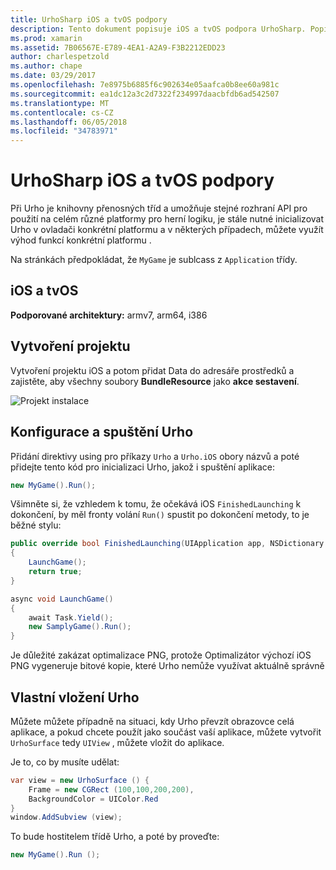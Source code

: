 ```yaml
---
title: UrhoSharp iOS a tvOS podpory
description: Tento dokument popisuje iOS a tvOS podpora UrhoSharp. Popisuje postup vytvoření projektu, nakonfigurovat a spustit Urho a provést vlastní vložení Urho.
ms.prod: xamarin
ms.assetid: 7B06567E-E789-4EA1-A2A9-F3B2212EDD23
author: charlespetzold
ms.author: chape
ms.date: 03/29/2017
ms.openlocfilehash: 7e8975b6885f6c902634e05aafca0b8ee60a981c
ms.sourcegitcommit: ea1dc12a3c2d7322f234997daacbfdb6ad542507
ms.translationtype: MT
ms.contentlocale: cs-CZ
ms.lasthandoff: 06/05/2018
ms.locfileid: "34783971"
---
```

# <a name="urhosharp-ios-and-tvos-support"></a>UrhoSharp iOS a tvOS podpory

Při Urho je knihovny přenosných tříd a umožňuje stejné rozhraní API pro použití na celém různé platformy pro herní logiku, je stále nutné inicializovat Urho v ovladači konkrétní platformu a v některých případech, můžete využít výhod funkcí konkrétní platformu .

Na stránkách předpokládat, že `MyGame` je sublcass z `Application` třídy.

## <a name="ios-and-tvos"></a>iOS a tvOS

**Podporované architektury:** armv7, arm64, i386

## <a name="creating-a-project"></a>Vytvoření projektu

Vytvoření projektu iOS a potom přidat Data do adresáře prostředků a zajistěte, aby všechny soubory **BundleResource** jako **akce sestavení**.

![Projekt instalace](ios-images/image-4.png "přidat Data do adresáře prostředků")

## <a name="configuring-and-launching-urho"></a>Konfigurace a spuštění Urho

Přidání direktivy using pro příkazy `Urho` a `Urho.iOS` obory názvů a poté přidejte tento kód pro inicializaci Urho, jakož i spuštění aplikace:

```csharp
new MyGame().Run();
```

Všimněte si, že vzhledem k tomu, že očekává iOS `FinishedLaunching` k dokončení, by měl fronty volání `Run()` spustit po dokončení metody, to je běžné stylu:

```csharp
public override bool FinishedLaunching(UIApplication app, NSDictionary options)
{
    LaunchGame();
    return true;
}

async void LaunchGame()
{
    await Task.Yield();
    new SamplyGame().Run();
}
```

Je důležité zakázat optimalizace PNG, protože Optimalizátor výchozí iOS PNG vygeneruje bitové kopie, které Urho nemůže využívat aktuálně správně

## <a name="custom-embedding-of-urho"></a>Vlastní vložení Urho

Můžete můžete případně na situaci, kdy Urho převzít obrazovce celá aplikace, a pokud chcete použít jako součást vaší aplikace, můžete vytvořit `UrhoSurface` tedy `UIView` , můžete vložit do aplikace.

Je to, co by musíte udělat:

```csharp
var view = new UrhoSurface () {
    Frame = new CGRect (100,100,200,200),
    BackgroundColor = UIColor.Red
}
window.AddSubview (view);
```

To bude hostitelem třídě Urho, a poté by proveďte:

```csharp
new MyGame().Run ();
```

